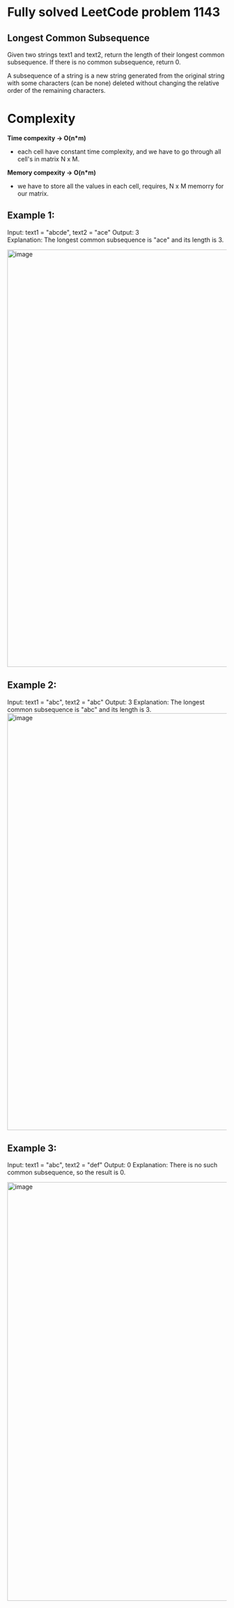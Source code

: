 # __Fully solved LeetCode problem 1143__

## Longest Common Subsequence
Given two strings text1 and text2, return the length of their longest common subsequence. If there is no common subsequence, return 0.

A subsequence of a string is a new string generated from the original string with some characters (can be none) deleted without changing the relative order of the remaining characters.


# Complexity

__Time compexity -> O(n*m)__
 - each cell have constant time complexity, and we have to go through all cell's in matrix N x M.

__Memory compexity -> O(n*m)__
 -  we have to store all the values in each cell, requires, N x M memorry for our matrix.

## Example 1:

Input: text1 = "abcde", text2 = "ace" 
Output: 3  
Explanation: The longest common subsequence is "ace" and its length is 3.

<img width="956" alt="image" src="https://github.com/Dev-C-Pascal/Longest-Common-Subsequence/assets/80202137/d18fe51a-897b-492c-a3f5-739d95d5e3fd">

## Example 2:

Input: text1 = "abc", text2 = "abc"
Output: 3
Explanation: The longest common subsequence is "abc" and its length is 3.
<img width="955" alt="image" src="https://github.com/Dev-C-Pascal/Longest-Common-Subsequence/assets/80202137/78276105-0cbd-492e-a413-4119091fb2da">

## Example 3:

Input: text1 = "abc", text2 = "def"
Output: 0
Explanation: There is no such common subsequence, so the result is 0.

<img width="959" alt="image" src="https://github.com/Dev-C-Pascal/Longest-Common-Subsequence/assets/80202137/57eacdfe-af56-438f-8e14-1c653871b301">





 

